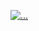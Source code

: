 [![...](https://github-readme-stats.vercel.app/api?username=kiteatkit&theme=nightowl&show_icons=true)](https://github.com/anuraghazra/github-readme-stats)
